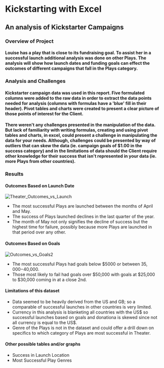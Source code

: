 #  Kickstarting with Excel
## An analysis of Kickstarter Campaigns

### Overview of Project

#### Louise has a play that is close to its fundraising goal. To assist her in a successful launch additional analysis was done on other Plays. The analysis will show how launch dates and funding goals can effect the outcomes of different campaigns that fall in the Plays category.


### Analysis and Challenges

#### Kickstarter campaign data was used in this report. Five formulated columns were added to the raw data in order to extract the data points needed for analysis (columns with formulas have a 'blue' fill in their header). Pivot tables and charts were created to present a clear picture of those points of interest for the Client.  

#### There weren't any challenges presented in the manipulation of the data. But lack of familiarity with writing formulas, creating and using pivot tables and charts, in excel, could present a challenge in manipulating the data for your needs. Although, challenges could be presented by way of outliers that can skew the data (ie. campaign goals of $1.00 in the success category) and in the limitations of data should the Client require other knowledge for their success that isn't represented in your data (ie. more Plays from other countries). 


### Results

#### Outcomes Based on Launch Date
![Theater_Outcomes_vs_Launch](https://user-images.githubusercontent.com/95381303/147862185-43103c34-3946-48fa-aba6-219fea73fdb0.png)
- The most successful Plays are launched between the months of April and May.
- The success of Plays launched declines in the last quarter of the year.
- The month of May not only signifies the decline of success but the highest time for failure, possibly because more Plays are launched in that period over any other.

#### Outcomes Based on Goals
![Outcomes_vs_Goals2](https://user-images.githubusercontent.com/95381303/148707828-05b57bad-90cb-4479-ac46-f65e2fee5b4d.png)
- The most successful Plays had goals below $5000 or between $35,000-$40,000.
- Those most likely to fail had goals over $50,000 with goals at $25,000 to $30,000 coming in at a close 2nd.

#### Limitations of this dataset
- Data seemed to be heavily derived from the US and GB; so a comparable of successful launches in other countries is very limited.
- Currency in this analysis is blanketing all countries with the US$ so successful launches based on goals and donationa is skewed since not all currency is equal to the US$.
- Genre of the Plays is not in the dataset and could offer a drill down on specifics to which category of Plays are most successful in Theater.

#### Other possible tables and/or graphs
- Success in Launch Location
- Most Successful Play Genres



